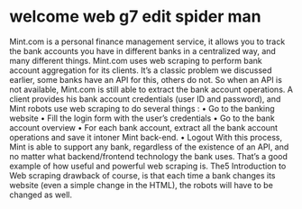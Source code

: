 # welcome web g7 edit spider man

Mint.com is a personal finance management service, it allows you to track
the bank accounts you have in different banks in a centralized way, and
many different things. Mint.com uses web scraping to perform bank account
aggregation for its clients. It’s a classic problem we discussed earlier, some
banks have an API for this, others do not. So when an API is not available,
Mint.com is still able to extract the bank account operations.
A client provides his bank account credentials (user ID and password), and
Mint robots use web scraping to do several things :
• Go to the banking website
• Fill the login form with the user’s credentials
• Go to the bank account overview
• For each bank account, extract all the bank account operations and save
it intoner Mint back-end.
• Logout
With this process, Mint is able to support any bank, regardless of the existence
of an API, and no matter what backend/frontend technology the bank uses.
That’s a good example of how useful and powerful web scraping is. The5
Introduction to Web scraping
drawback of course, is that each time a bank changes its website (even a simple
change in the HTML), the robots will have to be changed as well.